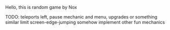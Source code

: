 Hello, this is random game by Nox

TODO:
teleports left, pause mechanic and menu, upgrades or something similar
limit screen-edge-jumping somehow
implement other fun mechanics

